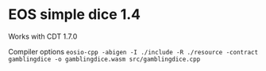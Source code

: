 # EOS simple dice 1.4

Works with CDT 1.7.0 

Compiler options `eosio-cpp -abigen -I ./include -R ./resource -contract gamblingdice -o gamblingdice.wasm src/gamblingdice.cpp`
